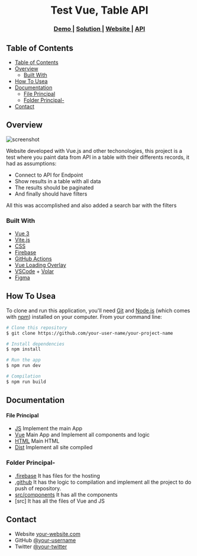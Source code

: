 <!-- Please update value in the {}  -->

<h1 align="center">Test Vue, Table API</h1>

<div align="center">
  <h3>
    <a href="https://{[your-demo-link.your-domain](https://vuetest-cf8a7.web.app/)}">
      Demo
    </a>
    <span> | </span>
    <a href="https://{[your-url-to-the-solution](https://github.com/SebasttianDaza/vueTest)}">
      Solution
    </a>
    <span> | </span>
    <a href="https://emprendeyourlifestyle.com/portafolio/">
      Website
    </a>
    <span> | </span>
    <a href="http://apitest.cargofive.com/api/ports">
      API
    </a>
  </h3>
</div>

<!-- TABLE OF CONTENTS -->

## Table of Contents

- [Table of Contents](#table-of-contents)
- [Overview](#overview)
  - [Built With](#built-with)
- [How To Usea](#how-to-usea)
- [Documentation](#documentation)
    - [File Principal](#file-principal)
  - [Folder Principal-](#folder-principal-)
- [Contact](#contact)

<!-- OVERVIEW -->

## Overview

![screenshot](https://firebasestorage.googleapis.com/v0/b/emprendeyourlifestyle.appspot.com/o/testVue.png?alt=media&token=df8e0daa-a9d3-4334-ad90-a2ba88d571c9)

Website developed with Vue.js and other techonologies, this project is a test where you paint data from API in a table with their differents records, it had as assumptions:
- Connect to API for Endpoint 
- Show results in a table with all data
- The results should be paginated
- And finally should have filters

All this was accomplished and also added a search bar with the filters

### Built With

<!-- This section should list any major frameworks that you built your project using. Here are a few examples.-->

- [Vue 3](https://v3.vuejs.org/api/sfc-script-setup.html#sfc-script-setup)
- [Vite.js](https://vitejs.dev/)
- [CSS](https://developer.mozilla.org/en-US/docs/Web/CSS)
- [Firebase](https://firebase.google.com/)
- [GitHub Actions](https://docs.github.com/en/actions)
- [Vue Loading Overlay](https://github.com/ankurk91/vue-loading-overlay)
- [VSCode](https://code.visualstudio.com/) + [Volar](https://marketplace.visualstudio.com/items?itemName=johnsoncodehk.volar)
- [Figma](https://www.figma.com/)



## How To Usea 

<!-- Example: -->

To clone and run this application, you'll need [Git](https://git-scm.com) and [Node.js](https://nodejs.org/en/download/) (which comes with [npm](http://npmjs.com)) installed on your computer. From your command line:

```bash
# Clone this repository
$ git clone https://github.com/your-user-name/your-project-name

# Install dependencies
$ npm install

# Run the app
$ npm run dev

# Compilation
$ npm run build

```

## Documentation

#### File Principal 
  - [JS](src/main.js) Implement the main App
  - [Vue](src/App.vue) Main App and Implement all components and logic
  - [HTML](index.html) Main HTML
  - [Dist](dist/index.html) Implement all site compiled
### Folder Principal-
  - [.firebase](.firebase/hosting.ZGlzdA.cache) It has files for the hosting
  - [.github](.github/workflows/firebase-hosting-merge.yml) It has the logic to compilation and implement all the project to do push of repository.
  - [src/components](src/components) It has all the components
  - [src] It has all the files of Vue and JS


## Contact


- Website [your-website.com](https://emprendeyourlifestyle.com/)
- GitHub [@your-username](https://github.com/SebasttianDaza/vueTest)
- Twitter [@your-twitter](https://twitter.com/SebasttianDaza)

